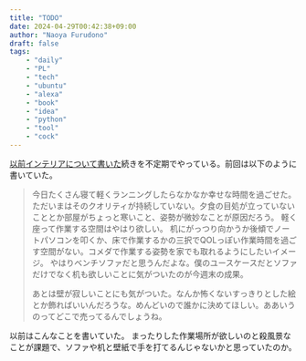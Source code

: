 ```yaml
---
title: "TODO"
date: 2024-04-29T00:42:38+09:00
author: "Naoya Furudono"
draft: false
tags:
    - "daily"
    - "PL"
    - "tech"
    - "ubuntu"
    - "alexa"
    - "book"
    - "idea"
    - "python"
    - "tool"
    - "cock"
---
```


[以前インテリアについて書いた](/daily/2024-02-12/#家のインテリア)続きを不定期でやっている。前回は以下のように書いていた。

> 今日たくさん寝て軽くランニングしたらなかなか幸せな時間を過ごせた。
> ただいまはそのクオリティが持続していない。夕食の目処が立っていないこととか部屋がちょっと寒いこと、姿勢が微妙なことが原因だろう。
> 軽く座って作業する空間はやはり欲しい。
> 机にがっつり向かうか後傾でノートパソコンを叩くか、床で作業するかの三択でQOLっぽい作業時間を過ごす空間がない。コメダで作業する姿勢を家でも取れるようにしたいイメージ。
> やはりベンチソファだと思うんだよな。僕のユースケースだとソファだけでなく机も欲しいことに気がついたのが今週末の成果。
> 
> あとは壁が寂しいことにも気がついた。なんか怖くないすっきりとした絵とか飾ればいいんだろうな。めんどいので誰かに決めてほしい。ああいうのってどこで売ってるんでしょうね。
 
以前はこんなことを書いていた。
まったりした作業場所が欲しいのと殺風景なことが課題で、ソファや机と壁紙で手を打てるんじゃないかと思っていたのか。



